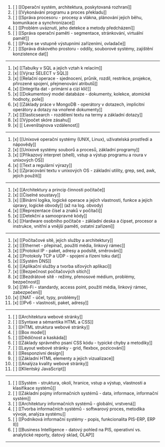 1. [ ] [[Operační systém, architektura, poskytovaná rozhraní]]
2. [ ] [[Vykonávání programu a proces překladu]]
3. [ ] [[Správa procesoru - procesy a vlákna, plánování jejich běhu, komunikace a synchronizace]]
4. [ ] [[Problém uváznutí, jeho detekce a metody předcházení]]
5. [ ] [[Správa operační paměti - segmentace, stránkování, virtuální paměť]]
6. [ ] [[Práce se vstupně výstupními zařízeními, ovladače]]
7. [ ] [[Správa diskového prostoru - oddíly, souborové systémy, zajištění konzistence dat]]
---
1. [x] [[Tabulky v SQL a jejich vztah k relacím]]
9. [x] [[Výraz SELECT v SQL]]
10. [x] [[Relační operace - sjednocení, průnik, rozdíl, restrikce, projekce, přirozené spojení, přejmenování atributů]]
11. [x] [[Integrita dat - primární a cizí klíč]]
12. [x] [[Dokumentový model databáze - dokumenty, kolekce, atomické hodnoty, pole]]
13. [x] [[Základy práce v MongoDB - operátory v dotazech, implicitní operátory a dotazy na vnořené dokumenty]]
14. [x] [[Elasticsearch - rozdělení textu na termy a základní dotazy]]
15. [x] [[Výpočet skóre zásahu]]
16. [x] [[ Levenštajnova vzdálenost]]
---
1. [x] [[Unixové operační systémy (UNIX, Linux), uživatelská prostředí a nápovědy]]
2. [x] [[Unixové systémy souborů a procesů, základní programy]]
3. [x] [[Příkazový interpret (shell), vstup a výstup programu a roura v unixových OS]]
4. [x] [[Text a regulární výrazy]]
5. [x] [[Zpracování textu v unixových OS - základní utility, grep, sed, awk, jejich použití]]
---
1. [x] [[Architektury a princip činnosti počítače]]
2. [x] [[Číselné soustavy]]
3. [x] [[Binární logika, logické operace a jejich vlastnosti, funkce a jejich úpravy, logické obvody]] (až na log. obvody)
4. [x] [[Reprezentace čísel a znaků v počítači]]
5. [x] [[Detekční a samoopravné kódy]]
6. [x] [[Hardware osobního počítače - základní deska a čipset, procesor a instrukce, vnitřní a vnější paměti, ostatní zařízení]]
---
1. [x] [[Počítačové sítě, jejich služby a architektury]]
2. [x] [[Ethernet - přepínač, použití média, linkový rámec]]
3. [x] [[Protokol IP - paket, adresy a podsítě, směrování]]
4. [x] [[Protokoly TCP a UDP - spojení a řízení toku dat]]
5. [x] [[Systém DNS]]
6. [x] [[Aplikační služby a tvorba síťových aplikací]]
7. [x] [[Bezpečnost počítačových sítích]]
8. [x] [[Bezdrátové sítě - režimy, přenosové médium, problémy, bezpečnost]]
9. [x] [[Wi-Fi - standardy, access point, použití média, linkový rámec, zabezpečení]]
10. [x] [[NAT - účel, typy, problémy]]
11. [x] [[IPv6 - vlastnosti, paket, adresy]]
---
1. [ ] [[Architektura webové stránky]]
2. [ ] [[Syntaxe a sémantika HTML a CSS]]
3. [ ] [[HTML struktura webové stránky]]
4. [ ] [[Box model]]
5. [ ] [[Dědičnost a kaskáda]]
6. [ ] [[Základy správného psaní CSS kódu - typické chyby a metodiky]]
7. [ ] [[Layout webové stránky - grid, flexbox, pozicování]]
8. [ ] [[Responzivní design]]
9. [ ] [[Základní HTML elementy a jejich vizualizace]]
10. [ ] [[Analýza kvality webové stránky]]
11. [ ] [[Klientský JavaScript]]
---
1. [ ] [[Systém - struktura, okolí, hranice, vstup a výstup, vlastnosti a klasifikace systémů]]
2. [ ] [[Základní pojmy informačních systémů - data, informace, informační systém]]
3. [ ] [[Architektury informačních systémů - globální, vrstvená]]
4. [ ] [[Tvorba informačních systémů - softwarový proces, metodika vývoje, analýza systému]]
5. [ ] [[Podniková informační systémy - popis, funkcionalita PIS-ERP, ERP II]]
6. [ ] [[Business Intelligence - datový pohled na PIS, operativní vs. analytické reporty, datový sklad, OLAP]]
---